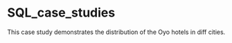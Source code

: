 # SQL_case_studies

This case study demonstrates the distribution of the Oyo hotels in diff cities.
